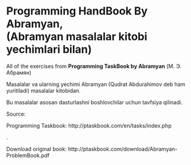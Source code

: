 # Programming HandBook By Abramyan,<br>(Abramyan masalalar kitobi yechimlari bilan)

<p>
All of the exercises from <strong>Programming TaskBook by Abramyan</strong> (М. Э. Абрамян) <br>

Masalalar va ularning yechimi Abramyan (Qudrat Abdurahimov deb ham yuritiladi) masalalar kitobidan.<br>

Bu masalalar asosan dasturlashni boshlovchilar uchun tavfsiya qilinadi.<br>

Source: <br>
<p>Programming Taskbook:
http://ptaskbook.com/en/tasks/index.php <br>
</p>.
<p>Download original book:
http://ptaskbook.com/download/Abramyan-ProblemBook.pdf
</p>
</p>
